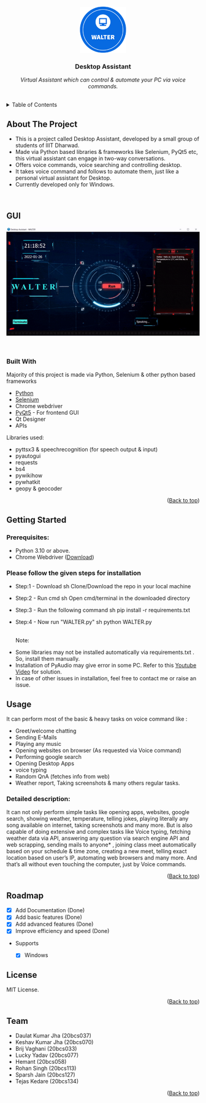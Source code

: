 <br />
<div align="center">
  <img src="image/logo.png" width="120" height="120">
  <h3 align="center">Desktop Assistant</h3>

  <p align="center"><i>
    Virtual Assistant which can control & automate your PC via voice commands.</i>
   </p>
   <br/>

</div>

<!-- [Project Report](https://docs.google.com/document/d/1qvrIWh1b0dRF_al1kI0ByCmzfFQCa_haM2fAzWonNd0/) -->
<details>
  <summary>Table of Contents</summary>
  <ol>
    <li>
      <a href="#about-the-project">About The Project</a>
      <ul>
        <li><a href="#built-with">Built With</a></li>
      </ul>
    </li>
    <li>
      <a href="#getting-started">Getting Started</a>
      <ul>
        <li><a href="#prerequisites">Prerequisites</a></li>
        <!-- <li><a href="#installation">Installation</a></li> -->
      </ul>
    </li>
    <li><a href="#usage">Usage</a></li>
    <li><a href="#roadmap">Roadmap</a></li>
    <li><a href="#license">License</a></li>
  </ol>
</details>


## About The Project

- This is a project called Desktop Assistant, developed by a small group of students of IIIT Dharwad.
- Made via Python based libraries & frameworks like Selenium, PyQt5 etc, this virtual assistant can engage in two-way conversations.
- Offers voice commands, voice searching and controlling desktop.
- It takes voice command and follows to automate them, just like a personal virtual assistant for Desktop.
- Currently developed only for Windows.
<br/>

## GUI

<p align="center">
  <img src="image/homescreen-gui.gif">
</p>
<br/>

### Built With
Majority of this project is made via Python, Selenium & other python based frameworks

* [Python](https://www.python.org/)
* [Selenium](https://www.selenium.dev/)
* Chrome webdriver
* [PyQt5](https://www.riverbankcomputing.com/software/pyqt/) - For frontend GUI
* Qt Designer
* APIs

Libraries used:

* pyttsx3 & speechrecognition (for speech output & input)
* pyautogui
* requests
* bs4
* pywikihow
* pywhatkit
* geopy & geocoder

<p align="right">(<a href="#top">Back to top</a>)</p>



## Getting Started

### Prerequisites:
- Python 3.10 or above.
- Chrome Webdriver  ([Download](https://chromedriver.chromium.org/downloads))

### Please follow the given steps for installation

* Step:1 - Download
  sh
  Clone/Download the repo in your local machine
  
* Step:2 - Run cmd
  sh
  Open cmd/terminal in the downloaded directory
    
* Step:3 - Run the following command
  sh
  pip install -r requirements.txt
     
* Step:4 - Now run "WALTER.py"
  sh
  python WALTER.py
    
  <br />
  Note:
 - Some libraries may not be installed automatically via requirements.txt . So, install them manually.
 - Installation of PyAudio may give error in some PC. Refer to this [Youtube Video](https://www.youtube.com/watch?v=-3am_5jMzJ4) for solution.
 - In case of other issues in installation, feel free to contact me or raise an issue.
 
## Usage

It can perform most of the basic & heavy tasks on voice command like :
- Greet/welcome chatting
- Sending E-Mails
- Playing any music
- Opening websites on browser (As requested via Voice command)
- Performing google search
- Opening Desktop Apps
- voice typing
- Random QnA (fetches info from web)
- Weather report, Taking screenshots & many others regular tasks.

### Detailed description:


It can not only perform simple tasks like opening apps, websites, google search, showing weather, temperature, telling jokes, playing literally any song available on internet, taking screenshots and many more.
But is also capable of doing extensive and complex tasks like Voice typing, fetching weather data via API, answering any question via search engine API and web scrapping, sending mails to anyone* , joining class meet automatically based on your schedule & time zone, creating a new meet, telling exact location based on user’s IP, automating web browsers and many more. And that’s all without even touching the computer, just by Voice commands.


<p align="right">(<a href="#top">Back to top</a>)</p>


## Roadmap

- [x] Add Documentation (Done)
- [x] Add basic features (Done)
- [x] Add advanced features (Done)
- [x] Improve efficiency and speed (Done)
- Supports
    - [x] Windows


## License

MIT License.

<p align="right">(<a href="#top">Back to top</a>)</p>



<!-- Team -->
## Team

- Daulat Kumar Jha (20bcs037)
- Keshav Kumar Jha (20bcs070)
- Brij Vaghani (20bcs033)
- Lucky Yadav (20bcs077)
- Hemant (20bcs058)
- Rohan Singh (20bcs113)
- Sparsh Jain (20bcs127)
- Tejas Kedare (20bcs134)

<p align="right">(<a href="#top">Back to top</a>)</p>
